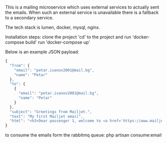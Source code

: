 This is a mailing microservice which uses external services to actually sent the emails. 
When such an external service is unavailable there is a fallback to a secondary service. 

The tech stack is lumen, docker, mysql, nginx.

Installation steps:
clone the project
'cd' to the project and run 'docker-compose build'
run 'docker-compose up'

Below is an example JSON payload:
```javascript
{
  "from": {
    "email": "petar.ivanov2001@mail.bg",
    "name": "Petar"
  },
  "to": {
    {
      "email": "petar.ivanov2001@mail.bg",
      "name": "Petar"
    }
  },
  "subject": "Greetings from Mailjet.",
  "text": "My first Mailjet email",
  "html": "<h3>Dear passenger 1, welcome to <a href='https://www.mailjet.com/'>Mailjet</a>!</h3><br />May the delivery force be with you!",
}
```

to consume the emails form the rabbitmq queue:
php artisan consume:email
